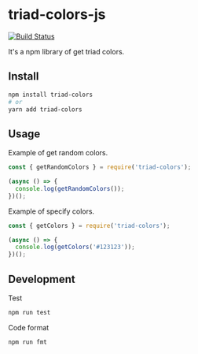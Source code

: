 # triad-colors-js

[![Build Status](https://travis-ci.org/shinshin86/triad-colors-js.svg?branch=master)](https://travis-ci.org/shinshin86/triad-colors-js)

It's a npm library of get triad colors.

## Install

```bash
npm install triad-colors
# or
yarn add triad-colors
```

## Usage

Example of get random colors.

```javascript
const { getRandomColors } = require('triad-colors');

(async () => {
  console.log(getRandomColors());
})();
```

Example of specify colors.

```javascript
const { getColors } = require('triad-colors');

(async () => {
  console.log(getColors('#123123'));
})();
```

## Development

Test

```bash
npm run test
```

Code format

```bash
npm run fmt
```
